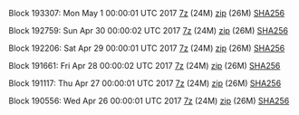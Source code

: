 Block 193307: Mon May  1 00:00:01 UTC 2017 [7z](https://transfer.sh/120RUW/bootstrap.dat.20170501.7z) (24M) [zip](https://transfer.sh/yGdYF/bootstrap.dat.20170501.zip) (26M) [SHA256](https://transfer.sh/usNRF/sha256.txt)

Block 192759: Sun Apr 30 00:00:02 UTC 2017 [7z](https://transfer.sh/J6p4T/bootstrap.dat.20170430.7z) (24M) [zip](https://transfer.sh/uHmt4/bootstrap.dat.20170430.zip) (26M) [SHA256](https://transfer.sh/9vLQY/sha256.txt)

Block 192206: Sat Apr 29 00:00:01 UTC 2017 [7z](https://transfer.sh/CSYqK/bootstrap.dat.20170429.7z) (24M) [zip](https://transfer.sh/8SQpz/bootstrap.dat.20170429.zip) (26M) [SHA256](https://transfer.sh/18ESh/sha256.txt)

Block 191661: Fri Apr 28 00:00:02 UTC 2017 [7z](https://transfer.sh/Nd4XA/bootstrap.dat.20170428.7z) (24M) [zip](https://transfer.sh/VowEV/bootstrap.dat.20170428.zip) (26M) [SHA256](https://transfer.sh/u95UH/sha256.txt)

Block 191117: Thu Apr 27 00:00:01 UTC 2017 [7z](https://transfer.sh/bg5OX/bootstrap.dat.20170427.7z) (24M) [zip](https://transfer.sh/YraGD/bootstrap.dat.20170427.zip) (26M) [SHA256](https://transfer.sh/RQfia/sha256.txt)

Block 190556: Wed Apr 26 00:00:01 UTC 2017 [7z](https://transfer.sh/6wfxs/bootstrap.dat.20170426.7z) (24M) [zip](https://transfer.sh/MWFPn/bootstrap.dat.20170426.zip) (26M) [SHA256](https://transfer.sh/iNEWY/sha256.txt)
